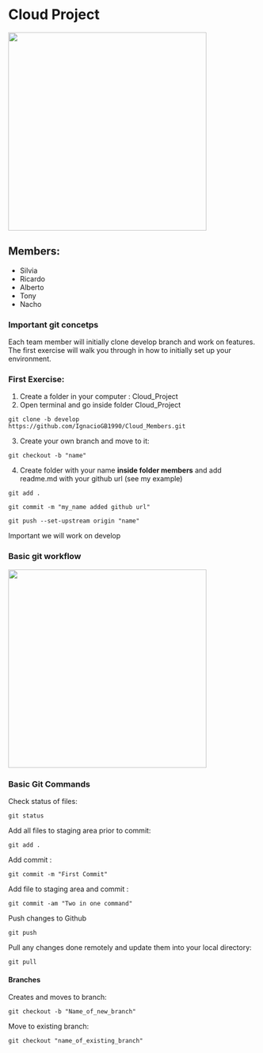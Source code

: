 # Cloud Project

<img src="https://encrypted-tbn0.gstatic.com/images?q=tbn:ANd9GcSETUE46G7gv41P7dFD5i4VQ_TAgV_FIcS4Kg&usqp=CAU" width="400" height="400">



## Members:

* Silvia
* Ricardo
* Alberto
* Tony
* Nacho

### Important git concetps

Each team member will initially clone develop branch and work on features. The first exercise will walk you through in how to initially set up your environment.

### First Exercise:

1. Create a folder in your computer : Cloud_Project
2. Open terminal and go inside folder Cloud_Project

~~~
git clone -b develop https://github.com/IgnacioGB1990/Cloud_Members.git
~~~

3. Create your own branch and move to it:
~~~
git checkout -b "name"
~~~


4. Create folder with your name **inside folder members** and add readme.md with your github url (see my example)
~~~
git add .
~~~

~~~
git commit -m "my_name added github url"
~~~

~~~
git push --set-upstream origin "name"
~~~

Important we will work on develop


### Basic git workflow

<img src="https://static.packt-cdn.com/products/9781782168454/graphics/8454OS_01_4.jpg" width="400" height="400">

### Basic Git Commands

Check status of files:
~~~
git status
~~~

Add all files to staging area prior to commit:
~~~
git add .
~~~

Add commit :
~~~
git commit -m "First Commit"
~~~

Add file to staging area and commit :
~~~
git commit -am "Two in one command"
~~~

Push changes to Github
~~~
git push
~~~

Pull any changes done remotely and update them into your local directory:

~~~
git pull
~~~

#### Branches

Creates and moves to branch:

~~~
git checkout -b "Name_of_new_branch"
~~~

Move to existing branch:

~~~
git checkout "name_of_existing_branch"
~~~



